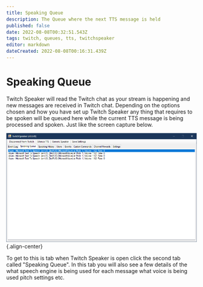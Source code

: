 ```yaml
---
title: Speaking Queue
description: The Queue where the next TTS message is held 
published: false
date: 2022-08-08T00:32:51.543Z
tags: twitch, queues, tts, twitchspeaker
editor: markdown
dateCreated: 2022-08-08T00:16:31.439Z
---
```


# Speaking Queue

Twitch Speaker will read the Twitch chat as your stream is happening and new messages are received in Twitch chat. Depending on the options chosen and how you have set up Twitch Speaker any thing that requires to be spoken will be queued here while the current TTS message is being processed and spoken. Just like the screen capture below.

![speaking-queue.png](/twitchspeaker-img/speaking-queue.png){.align-center}

To get to this is tab when Twitch Speaker is open click the second tab called "Speaking Queue". In this tab you will also see a few details of the what speech engine is being used for each message what voice is being used pitch settings etc. 